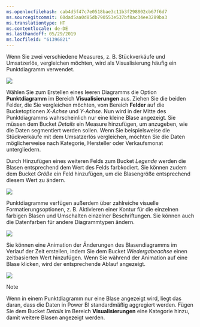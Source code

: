 ```yaml
---
ms.openlocfilehash: cab4d5f47c7e0518bae3c11b3f298802cb67f6d7
ms.sourcegitcommit: 60dad5aa0d85db790553e537bf8ac34ee3289ba3
ms.translationtype: HT
ms.contentlocale: de-DE
ms.lasthandoff: 05/29/2019
ms.locfileid: "61396821"
---
```

Wenn Sie zwei verschiedene Measures, z. B. Stückverkäufe und Umsatzerlös, vergleichen möchten, wird als Visualisierung häufig ein Punktdiagramm verwendet.

![](media/3-7-create-scatter-charts/3-7_1.png)

Wählen Sie zum Erstellen eines leeren Diagramms die Option **Punktdiagramm** im Bereich **Visualisierungen** aus. Ziehen Sie die beiden Felder, die Sie vergleichen möchten, vom Bereich **Felder** auf die Bucketoptionen *X-Achse* und *Y-Achse*. Nun wird in der Mitte des Punktdiagramms wahrscheinlich nur eine kleine Blase angezeigt. Sie müssen dem Bucket *Details* ein Measure hinzufügen, um anzugeben, wie die Daten segmentiert werden sollen. Wenn Sie beispielsweise die Stückverkäufe mit dem Umsatzerlös vergleichen, möchten Sie die Daten möglicherweise nach Kategorie, Hersteller oder Verkaufsmonat untergliedern.

Durch Hinzufügen eines weiteren Felds zum Bucket *Legende* werden die Blasen entsprechend dem Wert des Felds farbkodiert. Sie können zudem dem Bucket *Größe* ein Feld hinzufügen, um die Blasengröße entsprechend diesem Wert zu ändern.

![](media/3-7-create-scatter-charts/3-7_2.png)

Punktdiagramme verfügen außerdem über zahlreiche visuelle Formatierungsoptionen, z. B. Aktivieren einer Kontur für die einzelnen farbigen Blasen und Umschalten einzelner Beschriftungen. Sie können auch die Datenfarben für andere Diagrammtypen ändern.

![](media/3-7-create-scatter-charts/3-7_3.png)

Sie können eine Animation der Änderungen des Blasendiagramms im Verlauf der Zeit erstellen, indem Sie dem Bucket *Wiedergabeachse* einen zeitbasierten Wert hinzufügen. Wenn Sie während der Animation auf eine Blase klicken, wird der entsprechende Ablauf angezeigt.

![](media/3-7-create-scatter-charts/3-7_4.png)

>[!NOTE]
>Wenn in einem Punktdiagramm nur eine Blase angezeigt wird, liegt das daran, dass die Daten in Power BI standardmäßig aggregiert werden. Fügen Sie dem Bucket *Details* im Bereich **Visualisierungen** eine Kategorie hinzu, damit weitere Blasen angezeigt werden.
> 
> 

